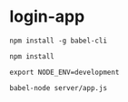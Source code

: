 # login-app
`npm install -g babel-cli`

`npm install`

`export NODE_ENV=development`

`babel-node server/app.js`
